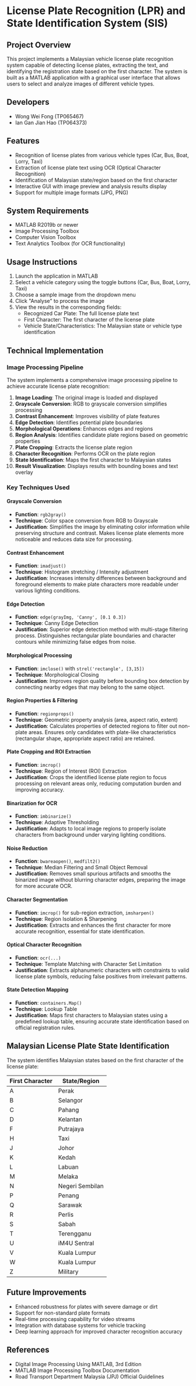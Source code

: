# License Plate Recognition (LPR) and State Identification System (SIS)

## Project Overview

This project implements a Malaysian vehicle license plate recognition system capable of detecting license plates, extracting the text, and identifying the registration state based on the first character. The system is built as a MATLAB application with a graphical user interface that allows users to select and analyze images of different vehicle types.

## Developers

- Wong Wei Fong (TP065467)
- Ian Gan Jian Hao (TP064373)

## Features

- Recognition of license plates from various vehicle types (Car, Bus, Boat, Lorry, Taxi)
- Extraction of license plate text using OCR (Optical Character Recognition)
- Identification of Malaysian state/region based on the first character
- Interactive GUI with image preview and analysis results display
- Support for multiple image formats (JPG, PNG)

## System Requirements

- MATLAB R2019b or newer
- Image Processing Toolbox
- Computer Vision Toolbox
- Text Analytics Toolbox (for OCR functionality)

## Usage Instructions

1. Launch the application in MATLAB
2. Select a vehicle category using the toggle buttons (Car, Bus, Boat, Lorry, Taxi)
3. Choose a sample image from the dropdown menu
4. Click "Analyse" to process the image
5. View the results in the corresponding fields:
   - Recognized Car Plate: The full license plate text
   - First Character: The first character of the license plate
   - Vehicle State/Characteristics: The Malaysian state or vehicle type identification

## Technical Implementation

### Image Processing Pipeline

The system implements a comprehensive image processing pipeline to achieve accurate license plate recognition:

1. **Image Loading**: The original image is loaded and displayed
2. **Grayscale Conversion**: RGB to grayscale conversion simplifies processing
3. **Contrast Enhancement**: Improves visibility of plate features
4. **Edge Detection**: Identifies potential plate boundaries
5. **Morphological Operations**: Enhances edges and regions
6. **Region Analysis**: Identifies candidate plate regions based on geometric properties
7. **Plate Cropping**: Extracts the license plate region
8. **Character Recognition**: Performs OCR on the plate region
9. **State Identification**: Maps the first character to Malaysian states
10. **Result Visualization**: Displays results with bounding boxes and text overlay

### Key Techniques Used

#### Grayscale Conversion

- **Function**: `rgb2gray()`
- **Technique**: Color space conversion from RGB to Grayscale
- **Justification**: Simplifies the image by eliminating color information while preserving structure and contrast. Makes license plate elements more noticeable and reduces data size for processing.

#### Contrast Enhancement

- **Function**: `imadjust()`
- **Technique**: Histogram stretching / Intensity adjustment
- **Justification**: Increases intensity differences between background and foreground elements to make plate characters more readable under various lighting conditions.

#### Edge Detection

- **Function**: `edge(grayImg, 'Canny', [0.1 0.3])`
- **Technique**: Canny Edge Detection
- **Justification**: Superior edge detection method with multi-stage filtering process. Distinguishes rectangular plate boundaries and character contours while minimizing false edges from noise.

#### Morphological Processing

- **Function**: `imclose()` with `strel('rectangle', [3,15])`
- **Technique**: Morphological Closing
- **Justification**: Improves region quality before bounding box detection by connecting nearby edges that may belong to the same object.

#### Region Properties & Filtering

- **Function**: `regionprops()`
- **Technique**: Geometric property analysis (area, aspect ratio, extent)
- **Justification**: Calculates properties of detected regions to filter out non-plate areas. Ensures only candidates with plate-like characteristics (rectangular shape, appropriate aspect ratio) are retained.

#### Plate Cropping and ROI Extraction

- **Function**: `imcrop()`
- **Technique**: Region of Interest (ROI) Extraction
- **Justification**: Crops the identified license plate region to focus processing on relevant areas only, reducing computation burden and improving accuracy.

#### Binarization for OCR

- **Function**: `imbinarize()`
- **Technique**: Adaptive Thresholding
- **Justification**: Adapts to local image regions to properly isolate characters from background under varying lighting conditions.

#### Noise Reduction

- **Function**: `bwareaopen()`, `medfilt2()`
- **Technique**: Median Filtering and Small Object Removal
- **Justification**: Removes small spurious artifacts and smooths the binarized image without blurring character edges, preparing the image for more accurate OCR.

#### Character Segmentation

- **Function**: `imcrop()` for sub-region extraction, `imsharpen()`
- **Technique**: Region Isolation & Sharpening
- **Justification**: Extracts and enhances the first character for more accurate recognition, essential for state identification.

#### Optical Character Recognition

- **Function**: `ocr(...)`
- **Technique**: Template Matching with Character Set Limitation
- **Justification**: Extracts alphanumeric characters with constraints to valid license plate symbols, reducing false positives from irrelevant patterns.

#### State Detection Mapping

- **Function**: `containers.Map()`
- **Technique**: Lookup Table
- **Justification**: Maps first characters to Malaysian states using a predefined lookup table, ensuring accurate state identification based on official registration rules.

## Malaysian License Plate State Identification

The system identifies Malaysian states based on the first character of the license plate:

| First Character | State/Region    |
| --------------- | --------------- |
| A               | Perak           |
| B               | Selangor        |
| C               | Pahang          |
| D               | Kelantan        |
| F               | Putrajaya       |
| H               | Taxi            |
| J               | Johor           |
| K               | Kedah           |
| L               | Labuan          |
| M               | Melaka          |
| N               | Negeri Sembilan |
| P               | Penang          |
| Q               | Sarawak         |
| R               | Perlis          |
| S               | Sabah           |
| T               | Terengganu      |
| U               | iM4U Sentral    |
| V               | Kuala Lumpur    |
| W               | Kuala Lumpur    |
| Z               | Military        |

## Future Improvements

- Enhanced robustness for plates with severe damage or dirt
- Support for non-standard plate formats
- Real-time processing capability for video streams
- Integration with database systems for vehicle tracking
- Deep learning approach for improved character recognition accuracy

## References

- Digital Image Processing Using MATLAB, 3rd Edition
- MATLAB Image Processing Toolbox Documentation
- Road Transport Department Malaysia (JPJ) Official Guidelines
